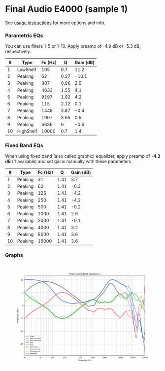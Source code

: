 # Final Audio E4000 (sample 1)
See [usage instructions](https://github.com/jaakkopasanen/AutoEq#usage) for more options and info.

### Parametric EQs
You can use filters 1-5 or 1-10. Apply preamp of -4.9 dB or -5.3 dB, respectively.

|   # | Type      |   Fc (Hz) |    Q |   Gain (dB) |
|-----|-----------|-----------|------|-------------|
|   1 | LowShelf  |       105 | 0.7  |        11.2 |
|   2 | Peaking   |        62 | 0.27 |       -10.1 |
|   3 | Peaking   |       887 | 0.96 |         2.9 |
|   4 | Peaking   |      4633 | 1.55 |         4.1 |
|   5 | Peaking   |      9197 | 1.82 |         4.2 |
|   6 | Peaking   |       115 | 2.12 |         0.1 |
|   7 | Peaking   |      1449 | 3.87 |        -0.4 |
|   8 | Peaking   |      1997 | 3.65 |         0.5 |
|   9 | Peaking   |      6636 | 6    |        -0.6 |
|  10 | HighShelf |     10000 | 0.7  |         1.4 |

### Fixed Band EQs
When using fixed band (also called graphic) equalizer, apply preamp of **-4.3 dB** (if available) and set gains manually with these parameters.

|   # | Type    |   Fc (Hz) |    Q |   Gain (dB) |
|-----|---------|-----------|------|-------------|
|   1 | Peaking |        31 | 1.41 |         3.7 |
|   2 | Peaking |        62 | 1.41 |        -0.3 |
|   3 | Peaking |       125 | 1.41 |        -4.2 |
|   4 | Peaking |       250 | 1.41 |        -4.2 |
|   5 | Peaking |       500 | 1.41 |        -0.2 |
|   6 | Peaking |      1000 | 1.41 |         2.6 |
|   7 | Peaking |      2000 | 1.41 |        -0.1 |
|   8 | Peaking |      4000 | 1.41 |         3.2 |
|   9 | Peaking |      8000 | 1.41 |         3.6 |
|  10 | Peaking |     16000 | 1.41 |         3.6 |

### Graphs
![](./Final%20Audio%20E4000%20(sample%201).png)
